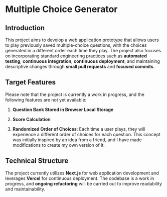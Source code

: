# Multiple Choice Generator

## Introduction

This project aims to develop a web application prototype that allows users to play previously saved multiple-choice questions, with the choices generated in a different order each time they play. The project also focuses on incorporating standard engineering practices such as **automated testing**, **continuous integration**, **continuous deployment**, and maintaining descriptive changes through **small pull requests** and **focused commits**.

## Target Features

Please note that the project is currently a work in progress, and the following features are not yet available:

1. **Question Bank Stored in Browser Local Storage**

2. **Score Calculation**

3. **Randomized Order of Choices**: Each time a user plays, they will experience a different order of choices for each question. This concept was initially inspired by an idea from a friend, and I have made modifications to create my own version of it.

## Technical Structure

The project currently utilizes **Next.js** for web application development and leverages **Vercel** for continuous deployment. The codebase is a work in progress, and **ongoing refactoring** will be carried out to improve readability and maintainability.
